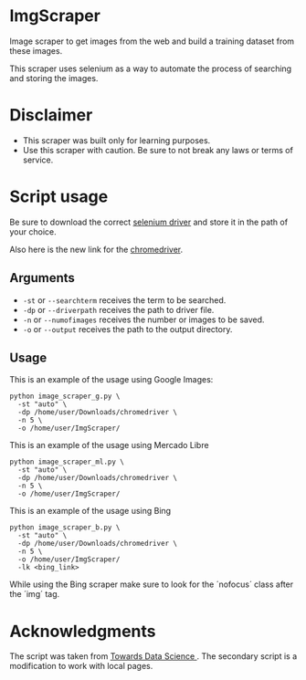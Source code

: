 # ImgScraper

Image scraper to get images from the web and build a training dataset from these images.

This scraper uses selenium as a way to automate the process of searching and storing the images.

# Disclaimer

- This scraper was built only for learning purposes. 
- Use this scraper with caution. Be sure to not break any laws or terms of service.

# Script usage

Be sure to download the correct [selenium driver](https://www.selenium.dev/downloads/) and store it in the path of your choice.

Also here is the new link for the [chromedriver](https://sites.google.com/chromium.org/driver/downloads).

## Arguments

- `-st` or `--searchterm` receives the term to be searched.
- `-dp` or `--driverpath` receives the path to driver file.
- `-n` or `--numofimages` receives the number or images to be saved.
- `-o` or `--output` receives the path to the output directory.

## Usage

This is an example of the usage using Google Images:

```
python image_scraper_g.py \
  -st "auto" \
  -dp /home/user/Downloads/chromedriver \
  -n 5 \
  -o /home/user/ImgScraper/
```

This is an example of the usage using Mercado Libre

```
python image_scraper_ml.py \
  -st "auto" \
  -dp /home/user/Downloads/chromedriver \
  -n 5 \
  -o /home/user/ImgScraper/
```

This is an example of the usage using Bing

```
python image_scraper_b.py \
  -st "auto" \
  -dp /home/user/Downloads/chromedriver \
  -n 5 \
  -o /home/user/ImgScraper/
  -lk <bing_link>
```

While using the Bing scraper make sure to look for the ´nofocus´ class after the ´img´ tag.

# Acknowledgments

The script was taken from [Towards Data Science ](https://towardsdatascience.com/image-scraping-with-python-a96feda8af2d). 
The secondary script is a modification to work with local pages. 
